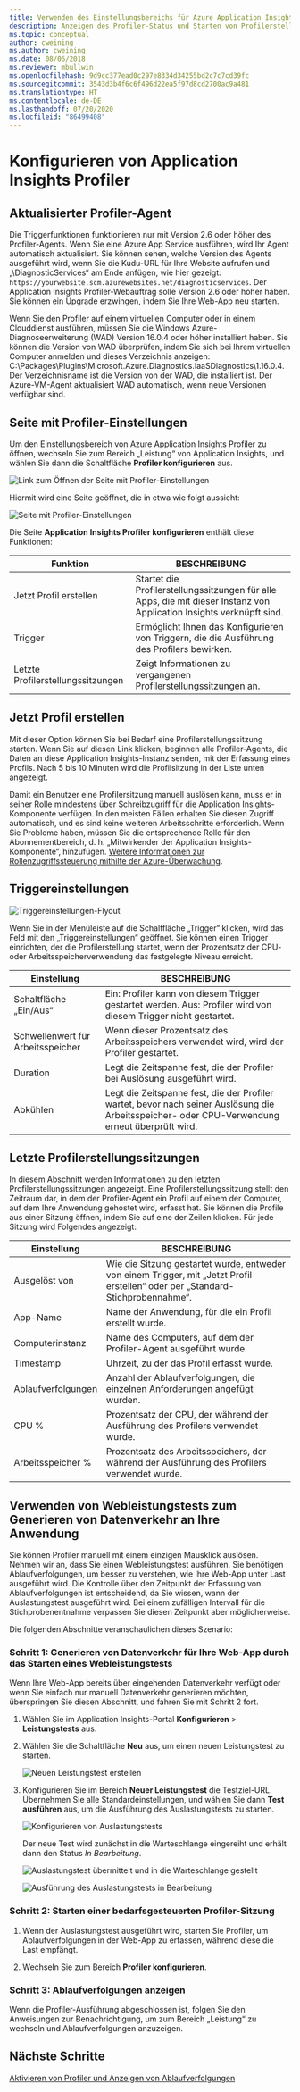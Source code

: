 ```yaml
---
title: Verwenden des Einstellungsbereichs für Azure Application Insights Profiler | Microsoft-Dokumentation
description: Anzeigen des Profiler-Status und Starten von Profilerstellungssitzungen
ms.topic: conceptual
author: cweining
ms.author: cweining
ms.date: 08/06/2018
ms.reviewer: mbullwin
ms.openlocfilehash: 9d9cc377ead0c297e8334d34255bd2c7c7cd39fc
ms.sourcegitcommit: 3543d3b4f6c6f496d22ea5f97d8cd2700ac9a481
ms.translationtype: HT
ms.contentlocale: de-DE
ms.lasthandoff: 07/20/2020
ms.locfileid: "86499408"
---
```

# <a name="configure-application-insights-profiler"></a>Konfigurieren von Application Insights Profiler

## <a name="updated-profiler-agent"></a>Aktualisierter Profiler-Agent
Die Triggerfunktionen funktionieren nur mit Version 2.6 oder höher des Profiler-Agents. Wenn Sie eine Azure App Service ausführen, wird Ihr Agent automatisch aktualisiert. Sie können sehen, welche Version des Agents ausgeführt wird, wenn Sie die Kudu-URL für Ihre Website aufrufen und „\DiagnosticServices“ am Ende anfügen, wie hier gezeigt: `https://yourwebsite.scm.azurewebsites.net/diagnosticservices`. Der Application Insights Profiler-Webauftrag solle Version 2.6 oder höher haben. Sie können ein Upgrade erzwingen, indem Sie Ihre Web-App neu starten. 

Wenn Sie den Profiler auf einem virtuellen Computer oder in einem Clouddienst ausführen, müssen Sie die Windows Azure-Diagnoseerweiterung (WAD) Version 16.0.4 oder höher installiert haben. Sie können die Version von WAD überprüfen, indem Sie sich bei Ihrem virtuellen Computer anmelden und dieses Verzeichnis anzeigen: C:\Packages\Plugins\Microsoft.Azure.Diagnostics.IaaSDiagnostics\1.16.0.4. Der Verzeichnisname ist die Version von der WAD, die installiert ist. Der Azure-VM-Agent aktualisiert WAD automatisch, wenn neue Versionen verfügbar sind.

## <a name="profiler-settings-page"></a>Seite mit Profiler-Einstellungen

Um den Einstellungsbereich von Azure Application Insights Profiler zu öffnen, wechseln Sie zum Bereich „Leistung“ von Application Insights, und wählen Sie dann die Schaltfläche **Profiler konfigurieren** aus.

![Link zum Öffnen der Seite mit Profiler-Einstellungen][configure-profiler-entry]

Hiermit wird eine Seite geöffnet, die in etwa wie folgt aussieht:

![Seite mit Profiler-Einstellungen][configure-profiler-page]

Die Seite **Application Insights Profiler konfigurieren** enthält diese Funktionen:

| Funktion | BESCHREIBUNG |
|-|-|
Jetzt Profil erstellen | Startet die Profilerstellungssitzungen für alle Apps, die mit dieser Instanz von Application Insights verknüpft sind.
Trigger | Ermöglicht Ihnen das Konfigurieren von Triggern, die die Ausführung des Profilers bewirken. 
Letzte Profilerstellungssitzungen | Zeigt Informationen zu vergangenen Profilerstellungssitzungen an.

## <a name="profile-now"></a>Jetzt Profil erstellen
Mit dieser Option können Sie bei Bedarf eine Profilerstellungssitzung starten. Wenn Sie auf diesen Link klicken, beginnen alle Profiler-Agents, die Daten an diese Application Insights-Instanz senden, mit der Erfassung eines Profils. Nach 5 bis 10 Minuten wird die Profilsitzung in der Liste unten angezeigt.

Damit ein Benutzer eine Profilersitzung manuell auslösen kann, muss er in seiner Rolle mindestens über Schreibzugriff für die Application Insights-Komponente verfügen. In den meisten Fällen erhalten Sie diesen Zugriff automatisch, und es sind keine weiteren Arbeitsschritte erforderlich. Wenn Sie Probleme haben, müssen Sie die entsprechende Rolle für den Abonnementbereich, d. h. „Mitwirkender der Application Insights-Komponente“, hinzufügen. [Weitere Informationen zur Rollenzugriffssteuerung mithilfe der Azure-Überwachung](./resources-roles-access-control.md).

## <a name="trigger-settings"></a>Triggereinstellungen
![Triggereinstellungen-Flyout][trigger-settings-flyout]

Wenn Sie in der Menüleiste auf die Schaltfläche „Trigger“ klicken, wird das Feld mit den „Triggereinstellungen“ geöffnet. Sie können einen Trigger einrichten, der die Profilerstellung startet, wenn der Prozentsatz der CPU- oder Arbeitsspeicherverwendung das festgelegte Niveau erreicht.

| Einstellung | BESCHREIBUNG |
|-|-|
Schaltfläche „Ein/Aus“ | Ein: Profiler kann von diesem Trigger gestartet werden. Aus: Profiler wird von diesem Trigger nicht gestartet.
Schwellenwert für Arbeitsspeicher | Wenn dieser Prozentsatz des Arbeitsspeichers verwendet wird, wird der Profiler gestartet.
Duration | Legt die Zeitspanne fest, die der Profiler bei Auslösung ausgeführt wird.
Abkühlen | Legt die Zeitspanne fest, die der Profiler wartet, bevor nach seiner Auslösung die Arbeitsspeicher- oder CPU-Verwendung erneut überprüft wird.

## <a name="recent-profiling-sessions"></a>Letzte Profilerstellungssitzungen
In diesem Abschnitt werden Informationen zu den letzten Profilerstellungssitzungen angezeigt. Eine Profilerstellungssitzung stellt den Zeitraum dar, in dem der Profiler-Agent ein Profil auf einem der Computer, auf dem Ihre Anwendung gehostet wird, erfasst hat. Sie können die Profile aus einer Sitzung öffnen, indem Sie auf eine der Zeilen klicken. Für jede Sitzung wird Folgendes angezeigt:

| Einstellung | BESCHREIBUNG |
|-|-|
Ausgelöst von | Wie die Sitzung gestartet wurde, entweder von einem Trigger, mit „Jetzt Profil erstellen“ oder per „Standard-Stichprobennahme“. 
App-Name | Name der Anwendung, für die ein Profil erstellt wurde.
Computerinstanz | Name des Computers, auf dem der Profiler-Agent ausgeführt wurde.
Timestamp | Uhrzeit, zu der das Profil erfasst wurde.
Ablaufverfolgungen | Anzahl der Ablaufverfolgungen, die einzelnen Anforderungen angefügt wurden.
CPU % | Prozentsatz der CPU, der während der Ausführung des Profilers verwendet wurde.
Arbeitsspeicher % | Prozentsatz des Arbeitsspeichers, der während der Ausführung des Profilers verwendet wurde.

## <a name="use-web-performance-tests-to-generate-traffic-to-your-application"></a><a id="profileondemand"></a> Verwenden von Webleistungstests zum Generieren von Datenverkehr an Ihre Anwendung

Sie können Profiler manuell mit einem einzigen Mausklick auslösen. Nehmen wir an, dass Sie einen Webleistungstest ausführen. Sie benötigen Ablaufverfolgungen, um besser zu verstehen, wie Ihre Web-App unter Last ausgeführt wird. Die Kontrolle über den Zeitpunkt der Erfassung von Ablaufverfolgungen ist entscheidend, da Sie wissen, wann der Auslastungstest ausgeführt wird. Bei einem zufälligen Intervall für die Stichprobenentnahme verpassen Sie diesen Zeitpunkt aber möglicherweise.

Die folgenden Abschnitte veranschaulichen dieses Szenario:

### <a name="step-1-generate-traffic-to-your-web-app-by-starting-a-web-performance-test"></a>Schritt 1: Generieren von Datenverkehr für Ihre Web-App durch das Starten eines Webleistungstests

Wenn Ihre Web-App bereits über eingehenden Datenverkehr verfügt oder wenn Sie einfach nur manuell Datenverkehr generieren möchten, überspringen Sie diesen Abschnitt, und fahren Sie mit Schritt 2 fort.

1. Wählen Sie im Application Insights-Portal **Konfigurieren** > **Leistungstests** aus. 

1. Wählen Sie die Schaltfläche **Neu** aus, um einen neuen Leistungstest zu starten.

   ![Neuen Leistungstest erstellen][create-performance-test]

1. Konfigurieren Sie im Bereich **Neuer Leistungstest** die Testziel-URL. Übernehmen Sie alle Standardeinstellungen, und wählen Sie dann **Test ausführen** aus, um die Ausführung des Auslastungstests zu starten.

    ![Konfigurieren von Auslastungstests][configure-performance-test]

    Der neue Test wird zunächst in die Warteschlange eingereiht und erhält dann den Status *In Bearbeitung*.

    ![Auslastungstest übermittelt und in die Warteschlange gestellt][load-test-queued]

    ![Ausführung des Auslastungstests in Bearbeitung][load-test-in-progress]

### <a name="step-2-start-a-profiler-on-demand-session"></a>Schritt 2: Starten einer bedarfsgesteuerten Profiler-Sitzung

1. Wenn der Auslastungstest ausgeführt wird, starten Sie Profiler, um Ablaufverfolgungen in der Web-App zu erfassen, während diese die Last empfängt.

1. Wechseln Sie zum Bereich **Profiler konfigurieren**.


### <a name="step-3-view-traces"></a>Schritt 3: Ablaufverfolgungen anzeigen

Wenn die Profiler-Ausführung abgeschlossen ist, folgen Sie den Anweisungen zur Benachrichtigung, um zum Bereich „Leistung“ zu wechseln und Ablaufverfolgungen anzuzeigen.

## <a name="next-steps"></a>Nächste Schritte
[Aktivieren von Profiler und Anzeigen von Ablaufverfolgungen](profiler-overview.md?toc=/azure/azure-monitor/toc.json)

[profiler-on-demand]: ./media/profiler-settings/Profiler-on-demand.png
[configure-profiler-entry]: ./media/profiler-settings/configure-profiler-entry.png
[configure-profiler-page]: ./media/profiler-settings/configureBlade.png
[trigger-settings-flyout]: ./media/profiler-settings/CPUTrigger.png
[create-performance-test]: ./media/profiler-settings/new-performance-test.png
[configure-performance-test]: ./media/profiler-settings/configure-performance-test.png
[load-test-queued]: ./media/profiler-settings/load-test-queued.png
[load-test-in-progress]: ./media/profiler-settings/load-test-inprogress.png
[enable-app-insights]: ./media/profiler-settings/enable-app-insights-blade-01.png
[update-site-extension]: ./media/profiler-settings/update-site-extension-01.png
[change-and-save-appinsights]: ./media/profiler-settings/change-and-save-appinsights-01.png
[app-settings-for-profiler]: ./media/profiler-settings/appsettings-for-profiler-01.png
[check-for-extension-update]: ./media/profiler-settings/check-extension-update-01.png
[profiler-timeout]: ./media/profiler-settings/profiler-timeout.png
